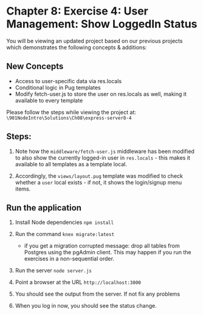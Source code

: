 # Chapter 8: Exercise 4: User Management: Show LoggedIn Status

You will be viewing an updated project based on our previous projects which demonstrates the following concepts & additions: 

## New Concepts
* Access to user-specific data via res.locals
* Conditional logic in Pug templates
* Modify fetch-user.js to store the user on res.locals as well, making it available to every template


Please follow the steps while viewing the project at:
`\901NodeIntro\Solutions\Ch08\express-server8-4`


## Steps:

1. Note how the `middleware/fetch-user.js` middleware has been modified to also show the currently logged-in user in `res.locals` - this makes it available to all templates as a template local.

1. Accordingly, the `views/layout.pug` template was modified to check whether a `user` local exists - if not, it shows the login/signup menu items.

## Run the application
1. Install Node dependencies `npm install`
1. Run the command `knex migrate:latest`
   * if you get a migration corrupted message: drop all tables from Postgres using the pgAdmin client. This may happen if you run the exercises in a non-sequential order.

1. Run the server `node server.js`
1. Point a browser at the URL `http://localhost:3000`
1. You should see the output from the server. If not fix any problems
1. When you log in now, you should see the status change.
